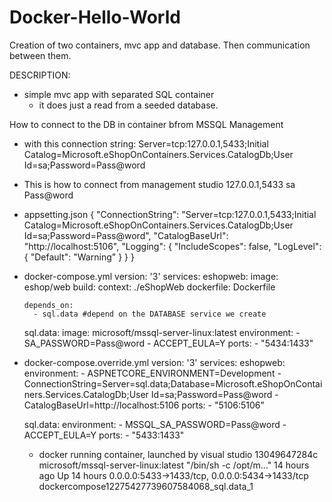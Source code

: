 # Docker-Hello-World
Creation of two containers, mvc app and database. Then communication between them.

DESCRIPTION:  
- simple mvc app with separated SQL container
  - it does just a read from a seeded database.

How to connect to the DB in container bfrom MSSQL Management
  - with this connection string:
    Server=tcp:127.0.0.1,5433;Initial Catalog=Microsoft.eShopOnContainers.Services.CatalogDb;User Id=sa;Password=Pass@word
  - This is how to connect from management studio
    127.0.0.1,5433
    sa
    Pass@word
  - appsetting.json
    {
	  "ConnectionString": "Server=tcp:127.0.0.1,5433;Initial Catalog=Microsoft.eShopOnContainers.Services.CatalogDb;User Id=sa;Password=Pass@word",
	  "CatalogBaseUrl": "http://localhost:5106",
	  "Logging": {
	    "IncludeScopes": false,
	    "LogLevel": {
	      "Default": "Warning"
	    }
	  }
	}
  - docker-compose.yml
    version: '3'
	services:
	  eshopweb:
	    image: eshop/web
	    build:
	      context: ./eShopWeb
	      dockerfile: Dockerfile
	      
	    depends_on:
	      - sql.data #depend on the DATABASE service we create
	  sql.data:
	    image: microsoft/mssql-server-linux:latest
	    environment:
	    - SA_PASSWORD=Pass@word
	    - ACCEPT_EULA=Y
	    ports:
	    - "5434:1433"
  - docker-compose.override.yml
    version: '3'
	services:
	  eshopweb:
	    environment:
	      - ASPNETCORE_ENVIRONMENT=Development
	      - ConnectionString=Server=sql.data;Database=Microsoft.eShopOnContainers.Services.CatalogDb;User Id=sa;Password=Pass@word
	      - CatalogBaseUrl=http://localhost:5106
	    ports:
	      - "5106:5106"

	  sql.data:
	    environment:
	      - MSSQL_SA_PASSWORD=Pass@word
	      - ACCEPT_EULA=Y
	    ports:
	      - "5433:1433"
    - docker running container, launched by visual studio
    13049647284c        microsoft/mssql-server-linux:latest   "/bin/sh -c /opt/m..."   14 hours ago        Up 14 hours         0.0.0.0:5433->1433/tcp, 0.0.0.0:5434->1433/tcp   dockercompose12275427739607584068_sql.data_1	  
